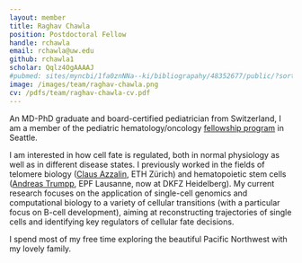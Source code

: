 ```yaml
---
layout: member
title: Raghav Chawla
position: Postdoctoral Fellow
handle: rchawla
email: rchawla@uw.edu
github: rchawla1
scholar: Qqlz4OgAAAAJ
#pubmed: sites/myncbi/1fa0znNNa--ki/bibliograpahy/48352677/public/?sort=date&direction=ascending
image: /images/team/raghav-chawla.png
cv: /pdfs/team/raghav-chawla-cv.pdf
---
```


An MD-PhD graduate and board-certified pediatrician from Switzerland, I am a member of the pediatric hematology/oncology [fellowship program](http://pedsfellowship.fhcrc.org) in Seattle. 

I am interested in how cell fate is regulated, both in normal physiology as well as in different disease states. I previously worked in the fields of telomere biology ([Claus Azzalin](http://www.bc.biol.ethz.ch/research/azzalin.html), ETH Zürich) and hematopoietic stem cells ([Andreas Trumpp](http://www.dkfz.de/en/stammzellen-und-krebs), EPF Lausanne, now at DKFZ Heidelberg). My current research focuses on the application of single-cell genomics and computational biology to a variety of cellular transitions (with a particular focus on B-cell development), aiming at reconstructing trajectories of single cells and identifying key regulators of cellular fate decisions.

I spend most of my free time exploring the beautiful Pacific Northwest with my lovely family.
